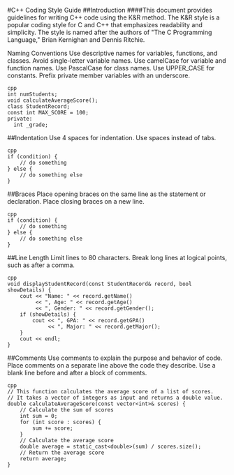 #C++ Coding Style Guide
##Introduction
####This document provides guidelines for writing C++ code using the K&R method. The K&R style is a popular coding style for C and C++ that emphasizes readability and simplicity. The style is named after the authors of "The C Programming Language," Brian Kernighan and Dennis Ritchie.

Naming Conventions
Use descriptive names for variables, functions, and classes. Avoid single-letter variable names.
Use camelCase for variable and function names.
Use PascalCase for class names.
Use UPPER_CASE for constants.
Prefix private member variables with an underscore.
```
cpp
int numStudents;
void calculateAverageScore();
class StudentRecord;
const int MAX_SCORE = 100;
private:
  int _grade;
```
##Indentation
Use 4 spaces for indentation.
Use spaces instead of tabs.
```
cpp
if (condition) {
    // do something
} else {
    // do something else
}
```
##Braces
Place opening braces on the same line as the statement or declaration.
Place closing braces on a new line.
```
cpp
if (condition) {
    // do something
} else {
    // do something else
}
```
##Line Length
Limit lines to 80 characters.
Break long lines at logical points, such as after a comma.
```
cpp
void displayStudentRecord(const StudentRecord& record, bool showDetails) {
    cout << "Name: " << record.getName()
         << ", Age: " << record.getAge()
         << ", Gender: " << record.getGender();
    if (showDetails) {
        cout << ", GPA: " << record.getGPA()
             << ", Major: " << record.getMajor();
    }
    cout << endl;
}
```
##Comments
Use comments to explain the purpose and behavior of code.
Place comments on a separate line above the code they describe.
Use a blank line before and after a block of comments.
```
cpp
// This function calculates the average score of a list of scores.
// It takes a vector of integers as input and returns a double value.
double calculateAverageScore(const vector<int>& scores) {
    // Calculate the sum of scores
    int sum = 0;
    for (int score : scores) {
        sum += score;
    }
    // Calculate the average score
    double average = static_cast<double>(sum) / scores.size();
    // Return the average score
    return average;
}
```
